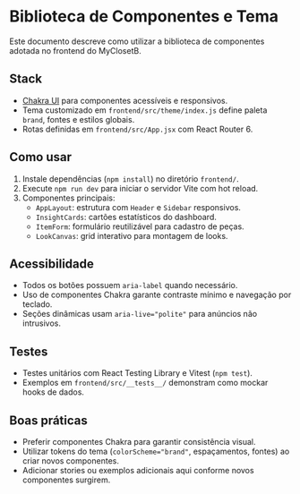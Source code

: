 # Biblioteca de Componentes e Tema

Este documento descreve como utilizar a biblioteca de componentes adotada no frontend do MyClosetB.

## Stack
- [Chakra UI](https://chakra-ui.com/) para componentes acessíveis e responsivos.
- Tema customizado em `frontend/src/theme/index.js` define paleta `brand`, fontes e estilos globais.
- Rotas definidas em `frontend/src/App.jsx` com React Router 6.

## Como usar
1. Instale dependências (`npm install`) no diretório `frontend/`.
2. Execute `npm run dev` para iniciar o servidor Vite com hot reload.
3. Componentes principais:
   - `AppLayout`: estrutura com `Header` e `Sidebar` responsivos.
   - `InsightCards`: cartões estatísticos do dashboard.
   - `ItemForm`: formulário reutilizável para cadastro de peças.
   - `LookCanvas`: grid interativo para montagem de looks.

## Acessibilidade
- Todos os botões possuem `aria-label` quando necessário.
- Uso de componentes Chakra garante contraste mínimo e navegação por teclado.
- Seções dinâmicas usam `aria-live="polite"` para anúncios não intrusivos.

## Testes
- Testes unitários com React Testing Library e Vitest (`npm test`).
- Exemplos em `frontend/src/__tests__/` demonstram como mockar hooks de dados.

## Boas práticas
- Preferir componentes Chakra para garantir consistência visual.
- Utilizar tokens do tema (`colorScheme="brand"`, espaçamentos, fontes) ao criar novos componentes.
- Adicionar stories ou exemplos adicionais aqui conforme novos componentes surgirem.
